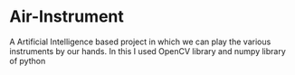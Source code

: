 # Air-Instrument
A Artificial Intelligence based project in which  we can play the various instruments by our hands. In this I used OpenCV library and numpy library of python   
